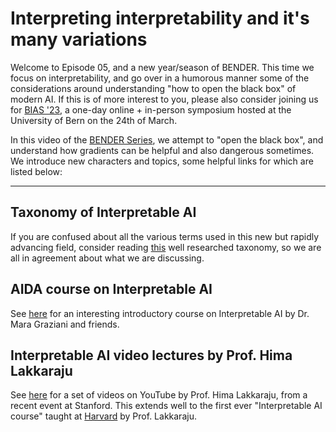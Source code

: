 # Interpreting interpretability and it's many variations

Welcome to Episode 05, and a new year/season of BENDER. This time we focus on interpretability, and go over in a humorous manner some of the considerations around understanding "how to open the black box" of modern AI. If this is of more interest to you, please also consider joining us for [BIAS '23](http://caim.unibe.ch/bias2023), a one-day online + in-person symposium hosted at the University of Bern on the 24th of March.

In this video of the [BENDER Series](https://github.com/ubern-mia/bender), we attempt to "open the black box", and understand how gradients can be helpful and also dangerous sometimes. We introduce new characters and topics, some helpful links for which are listed below:

--------------------

## Taxonomy of Interpretable AI

If you are confused about all the various terms used in this new but rapidly advancing field, consider reading [this](https://link.springer.com/article/10.1007/s10462-022-10256-8) well researched taxonomy, so we are all in agreement about what we are discussing.

## AIDA course on Interpretable AI

See [here](https://www.i-aida.org/course/introinterpretableai/) for an interesting introductory course on Interpretable AI by Dr. Mara Graziani and friends. 

## Interpretable AI video lectures by Prof. Hima Lakkaraju

See [here](https://www.youtube.com/playlist?list=PLoROMvodv4rPh6wa6PGcHH6vMG9sEIPxL) for a set of videos on YouTube by Prof. Hima Lakkaraju, from a recent event at Stanford. This extends well to the first ever "Interpretable AI course" taught at [Harvard](https://interpretable-ml-class.github.io) by Prof. Lakkaraju.